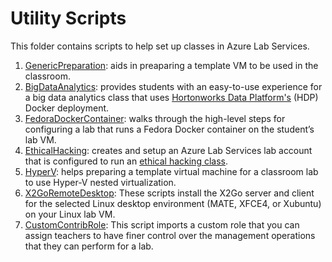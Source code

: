# Utility Scripts

This folder contains scripts to help set up classes in Azure Lab Services.

1. [GenericPreparation](./GenericPreparation/): aids in preaparing a template VM to be used in the classroom.
2. [BigDataAnalytics](./BigDataAnalytics/): provides students with an easy-to-use experience for a big data analytics class that uses [Hortonworks Data Platform's](https://www.cloudera.com/products/hdp.html) (HDP) Docker deployment.
3. [FedoraDockerContainer](./FedoraDockerContainer/): walks through the high-level steps for configuring a lab that runs a Fedora Docker container on the student’s lab VM.
4. [EthicalHacking](./EthicalHacking/): creates and setup an Azure Lab Services lab account that is configured to run an [ethical hacking class](https://docs.microsoft.com/en-us/azure/lab-services/classroom-labs/class-type-ethical-hacking).
5. [HyperV](./HyperV/): helps preparing a template virtual machine for a classroom lab to use Hyper-V nested virtualization.
6. [X2GoRemoteDesktop](./X2GoRemoteDesktop/): These scripts install the X2Go server and client for the selected Linux desktop environment (MATE, XFCE4, or Xubuntu) on your Linux lab VM. 
7. [CustomContribRole](./CustomContribRole): This script imports a custom role that you can assign teachers to have finer control over the management operations that they can perform for a lab.
